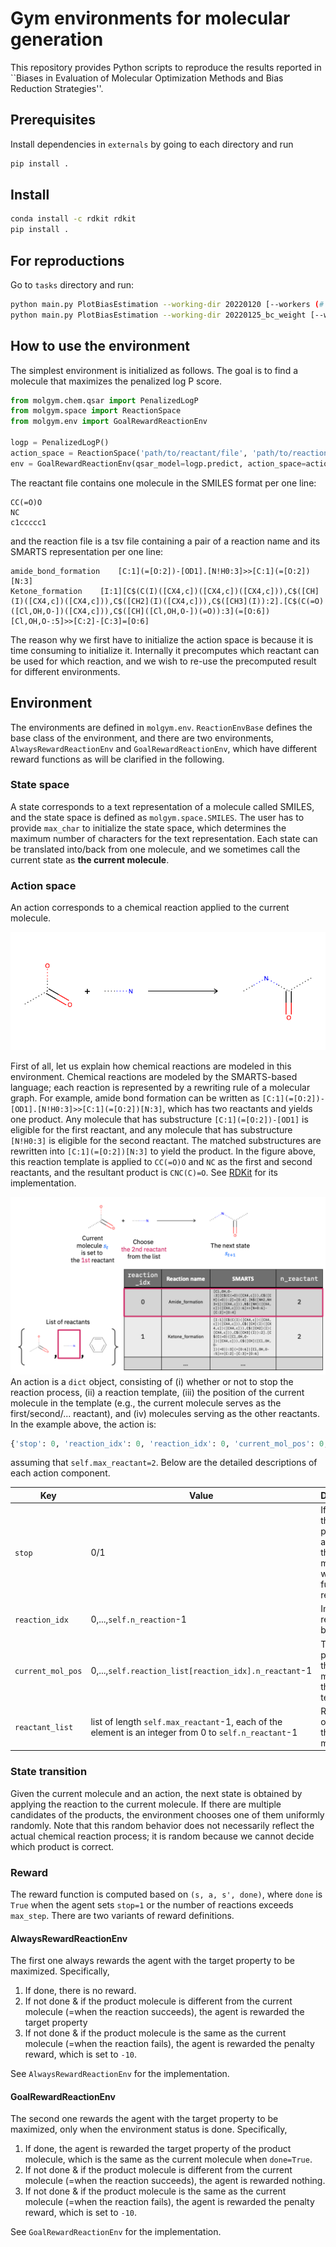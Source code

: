 # Gym environments for molecular generation

This repository provides Python scripts to reproduce the results reported in ``Biases in Evaluation of Molecular Optimization Methods and Bias Reduction Strategies''.

## Prerequisites

Install dependencies in `externals` by going to each directory and run

```bash
pip install .
```

## Install

```bash
conda install -c rdkit rdkit
pip install .
```

## For reproductions

Go to `tasks` directory and run:

```bash
python main.py PlotBiasEstimation --working-dir 20220120 [--workers (# of available workers)]
python main.py PlotBiasEstimation --working-dir 20220125_bc_weight [--workers (# of available workers)]
```



## How to use the environment
The simplest environment is initialized as follows.
The goal is to find a molecule that maximizes the penalized log P score.

```python
from molgym.chem.qsar import PenalizedLogP
from molgym.space import ReactionSpace
from molgym.env import GoalRewardReactionEnv

logp = PenalizedLogP()
action_space = ReactionSpace('path/to/reactant/file', 'path/to/reaction/file')
env = GoalRewardReactionEnv(qsar_model=logp.predict, action_space=action_space)
```

The reactant file contains one molecule in the SMILES format per one line:
```
CC(=O)O
NC
c1ccccc1
```
and the reaction file is a tsv file containing a pair of a reaction name and its SMARTS representation per one line:
```tsv
amide_bond_formation	[C:1](=[O:2])-[OD1].[N!H0:3]>>[C:1](=[O:2])[N:3]
Ketone_formation	[I:1][C$(C(I)([CX4,c])([CX4,c])([CX4,c])),C$([CH](I)([CX4,c])([CX4,c])),C$([CH2](I)([CX4,c])),C$([CH3](I)):2].[C$(C(=O)([Cl,OH,O-])([CX4,c])),C$([CH]([Cl,OH,O-])(=O)):3](=[O:6])[Cl,OH,O-:5]>>[C:2]-[C:3]=[O:6]
```

The reason why we first have to initialize the action space is because it is time consuming to initialize it. Internally it precomputes which reactant can be used for which reaction, and we wish to re-use the precomputed result for different environments.


## Environment
The environments are defined in `molgym.env`.
`ReactionEnvBase` defines the base class of the environment, and there are two environments, `AlwaysRewardReactionEnv` and `GoalRewardReactionEnv`, which have different reward functions as will be clarified in the following.

### State space
A state corresponds to a text representation of a molecule called SMILES, and the state space is defined as `molgym.space.SMILES`.
The user has to provide `max_char` to initialize the state space, which determines the maximum number of characters for the text representation.
Each state can be translated into/back from one molecule, and we sometimes call the current state as __the current molecule__.

### Action space
An action corresponds to a chemical reaction applied to the current molecule.

![Reaction](assets/reaction.png)

First of all, let us explain how chemical reactions are modeled in this environment.
Chemical reactions are modeled by the SMARTS-based language; each reaction is represented by a rewriting rule of a molecular graph.
For example, amide bond formation can be written as `[C:1](=[O:2])-[OD1].[N!H0:3]>>[C:1](=[O:2])[N:3]`, which has two reactants and yields one product.
Any molecule that has substructure `[C:1](=[O:2])-[OD1]` is eligible for the first reactant, and any molecule that has substructure `[N!H0:3]` is eligible for the second reactant. The matched substructures are rewritten into `[C:1](=[O:2])[N:3]` to yield the product.
In the figure above, this reaction template is applied to `CC(=O)O` and `NC` as the first and second reactants, and the resultant product is `CNC(C)=O`.
See [RDKit](https://www.rdkit.org/docs/GettingStartedInPython.html#chemical-reactions) for its implementation.


![Action](assets/action.png)
An action is a `dict` object, consisting of (i) whether or not to stop the reaction process, (ii) a reaction template, (iii) the position of the current molecule in the template (e.g., the current molecule serves as the first/second/... reactant), and (iv) molecules serving as the other reactants.
In the example above, the action is: 
```python
{'stop': 0, 'reaction_idx': 0, 'reaction_idx': 0, 'current_mol_pos': 0, 'reactant_list': [1]}
```
assuming that `self.max_reactant=2`. Below are the detailed descriptions of each action component.

| Key               | Value                                                                                                 | Description                                                                                    | 
| ----------------- | ----------------------------------------------------------------------------------------------------- | ---------------------------------------------------------------------------------------------- | 
| `stop`            | 0/1                                                                                                   | If 1, stop the reaction process and output the current molecule without any further reactions. | 
| `reaction_idx`    | 0,...,`self.n_reaction`-1                                                                             | Index of the reaction to be applied.                                                           | 
| `current_mol_pos` | 0,...,`self.reaction_list[reaction_idx].n_reactant`-1                                                 | The position of the current molecule in the reaction template.                                 | 
| `reactant_list`   | list of length `self.max_reactant`-1, each of the element is an integer from 0 to `self.n_reactant`-1 | Reactants other than the current molecule.                                                     | 


### State transition
Given the current molecule and an action, the next state is obtained by applying the reaction to the current molecule.
If there are multiple candidates of the products, the environment chooses one of them uniformly randomly.
Note that this random behavior does not necessarily reflect the actual chemical reaction process; it is random because we cannot decide which product is correct.

### Reward
The reward function is computed based on `(s, a, s', done)`, where `done` is `True` when the agent sets `stop=1` or the number of reactions exceeds `max_step`. There are two variants of reward definitions.

#### AlwaysRewardReactionEnv
The first one always rewards the agent with the target property to be maximized. Specifically,

1. If done, there is no reward.
1. If not done & if the product molecule is different from the current molecule (=when the reaction succeeds), the agent is rewarded the target property
1. If not done & if the product molecule is the same as the current molecule (=when the reaction fails), the agent is rewarded the penalty reward, which is set to `-10`.

See `AlwaysRewardReactionEnv` for the implementation.

#### GoalRewardReactionEnv
The second one rewards the agent with the target property to be maximized, only when the environment status is done. Specifically,

1. If done, the agent is rewarded the target property of the product molecule, which is the same as the current molecule when `done=True`.
1. If not done & if the product molecule is different from the current molecule (=when the reaction succeeds), the agent is rewarded nothing.
1. If not done & if the product molecule is the same as the current molecule (=when the reaction fails), the agent is rewarded the penalty reward, which is set to `-10`.

See `GoalRewardReactionEnv` for the implementation.


